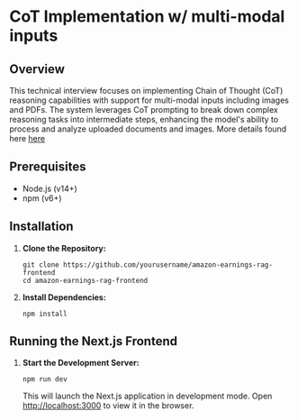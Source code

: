 # CoT Implementation w/ multi-modal inputs

## Overview

This technical interview focuses on implementing Chain of Thought (CoT) reasoning capabilities with support for multi-modal inputs including images and PDFs. The system leverages CoT prompting to break down complex reasoning tasks into intermediate steps, enhancing the model's ability to process and analyze uploaded documents and images. More details found here [here](https://docs.google.com/document/d/18yYc0IseR5TxL3PV9asff4RjcYvwrf2eD2Af81Qg7fs/edit?usp=sharing)

## Prerequisites

- Node.js (v14+)
- npm (v6+)

## Installation

1. **Clone the Repository:**

   ```
   git clone https://github.com/yourusername/amazon-earnings-rag-frontend
   cd amazon-earnings-rag-frontend
   ```

2. **Install Dependencies:**

   ```
   npm install
   ```

## Running the Next.js Frontend

1. **Start the Development Server:**

   ```
   npm run dev
   ```

   This will launch the Next.js application in development mode. Open [http://localhost:3000](http://localhost:3000) to view it in the browser.
